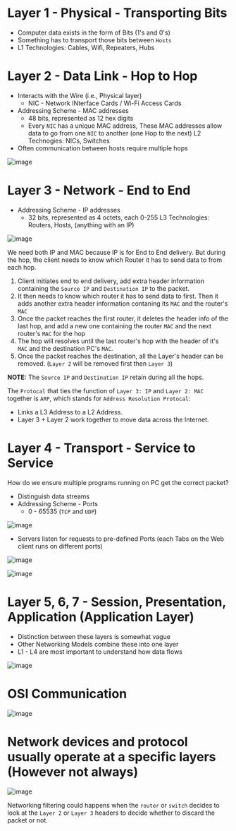# Layer 1 - Physical - Transporting Bits
- Computer data exists in the form of Bits (1's and 0's)
- Something has to transport those bits between `Hosts`
- L1 Technologies: Cables, Wifi, Repeaters, Hubs

# Layer 2 - Data Link - Hop to Hop
- Interacts with the Wire (i.e., Physical layer)
  - NIC - Network INterface Cards / Wi-Fi Access Cards
- Addressing Scheme - MAC addresses
  - 48 bits, represented as 12 hex digits
  - Every `NIC` has a unique MAC address, These MAC addresses allow data to go from one `NIC` to another (one Hop to the next)
L2 Technogies: NICs, Switches
- Often communication between hosts require multiple hops

![image](https://user-images.githubusercontent.com/59940078/233783494-340e75bb-091a-4468-8cfe-bc5ee9e4593e.png)

# Layer 3 - Network - End to End
- Addressing Scheme - IP addresses
  - 32 bits, represented as 4 octets, each 0-255
L3 Technologies: Routers, Hosts, (anything with an IP)

![image](https://user-images.githubusercontent.com/59940078/233783621-5db620b2-6ccc-49a9-946e-90a822f76508.png)

We need both IP and MAC because IP is for End to End delivery. But during the hop, the client needs to know which Router it has to send data to from each hop.
1. Client initiates end to end delivery, add extra header information containing the `Source IP` and `Destination IP` to the packet.
2. It then needs to know which router it has to send data to first. Then it adds another extra header information contaning its `MAC` and the router's `MAC`
3. Once the packet reaches the first router, it deletes the header info of the last hop, and add a new one containing the router `MAC` and the next router's `MAC` for the hop
4. The hop will resolves until the last router's hop with the header of it's `MAC` and the destination PC's `MAC`.
5. Once the packet reaches the destination, all the Layer's header can be removed. (`Layer 2` will be removed first then `Layer 3`)

**NOTE:** The `Source IP` and `Destination IP` retain during all the hops.

The `Protocal` that ties the function of `Layer 3: IP` and `Layer 2: MAC` together is `ARP`, which stands for `Address Resolution Protocal`:
- Links a L3 Address to a L2 Address.
- Layer 3 + Layer 2 work together to move data across the Internet.

# Layer 4 - Transport - Service to Service
How do we ensure multiple programs running on PC get the correct packet?
- Distinguish data streams
- Addressing Scheme - Ports
  - 0 - 65535 (`TCP` and `UDP`)

![image](https://user-images.githubusercontent.com/59940078/233784542-944c3bf9-0260-4cf9-aea1-4dfde403f9c4.png)

- Servers listen for requests to pre-defined Ports (each Tabs on the Web client runs on different ports)

![image](https://user-images.githubusercontent.com/59940078/233784611-d0759ae2-477b-4cdb-8cc2-ae07c019a746.png)

![image](https://user-images.githubusercontent.com/59940078/233784661-da476eb8-1903-4e14-bc54-d9fece75959d.png)

# Layer 5, 6, 7 - Session, Presentation, Application (Application Layer)
- Distinction between these layers is somewhat vague
- Other Networking Models combine these into one layer
- L1 - L4 are most important to understand how data flows

![image](https://user-images.githubusercontent.com/59940078/233784778-031e98ae-3e5a-4174-81eb-5f3e0b2a6419.png)

# OSI Communication

![image](https://user-images.githubusercontent.com/59940078/233784949-01dd5388-fb86-450b-abc7-81b2bae94467.png)

# Network devices and protocol usually operate at a specific layers (However not always)

![image](https://user-images.githubusercontent.com/59940078/233785115-ed9d33cc-b68c-425b-8ea1-3cd817d16fd0.png)

Networking filtering could happens when the `router` or `switch` decides to look at the `Layer 2` or `Layer 3` headers to decide whether to discard the packet or not.
